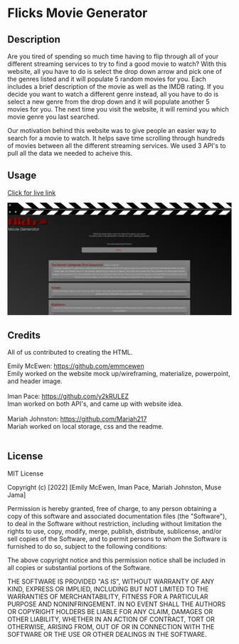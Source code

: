 # Flicks Movie Generator

## Description

Are you tired of spending so much time having to flip through all of your different streaming services to try to find a good movie to watch? With this website, all you have to do is select the drop down arrow and pick one of the genres listed and it will populate 5 random movies for you. Each includes a brief description of the movie as well as the IMDB rating. If you decide you want to watch a different genre instead, all you have to do is select a new genre from the drop down and it will populate another 5 movies for you. The next time you visit the website, it will remind you which movie genre you last searched.

Our motivation behind this website was to give people an easier way to search for a movie to watch. It helps save time scrolling through hundreds of movies between all the different streaming services. We used 3 API's to pull all the data we needed to acheive this. 

## Usage

<a href = " ">Click for live link</a>

![flicks movie generator](./Assets/images/Flicks%20Screenshot.PNG)

## Credits
All of us contributed to creating the HTML.

Emily McEwen: https://github.com/emmcewen <br>
    Emily worked on the website mock up/wireframing, materialize, powerpoint, and header image.<br>
    <br>
Iman Pace: https://github.com/y2kRULEZ<br>
    Iman worked on both API's, and came up with website idea.<br>
    <br>
Mariah Johnston: https://github.com/Mariah217<br>
    Mariah worked on local storage, css and the readme.<br>
    <br>

## License

MIT License

Copyright (c) [2022] [Emily McEwen, Iman Pace, Mariah Johnston, Muse Jama]

Permission is hereby granted, free of charge, to any person obtaining a copy
of this software and associated documentation files (the "Software"), to deal
in the Software without restriction, including without limitation the rights
to use, copy, modify, merge, publish, distribute, sublicense, and/or sell
copies of the Software, and to permit persons to whom the Software is
furnished to do so, subject to the following conditions:

The above copyright notice and this permission notice shall be included in all
copies or substantial portions of the Software.

THE SOFTWARE IS PROVIDED "AS IS", WITHOUT WARRANTY OF ANY KIND, EXPRESS OR
IMPLIED, INCLUDING BUT NOT LIMITED TO THE WARRANTIES OF MERCHANTABILITY,
FITNESS FOR A PARTICULAR PURPOSE AND NONINFRINGEMENT. IN NO EVENT SHALL THE
AUTHORS OR COPYRIGHT HOLDERS BE LIABLE FOR ANY CLAIM, DAMAGES OR OTHER
LIABILITY, WHETHER IN AN ACTION OF CONTRACT, TORT OR OTHERWISE, ARISING FROM,
OUT OF OR IN CONNECTION WITH THE SOFTWARE OR THE USE OR OTHER DEALINGS IN THE
SOFTWARE.
